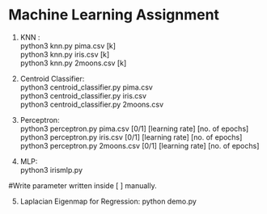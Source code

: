 # Machine Learning Assignment

1. KNN : <br />
		 python3 knn.py pima.csv [k] <br />
		 python3 knn.py iris.csv [k] <br />
		 python3 knn.py 2moons.csv [k] <br />


2. Centroid Classifier: <br />
						python3 centroid_classifier.py pima.csv <br />
						python3 centroid_classifier.py iris.csv <br />
						python3 centroid_classifier.py 2moons.csv <br />


3. Perceptron: <br />
			   python3 perceptron.py pima.csv [0/1] [learning rate] [no. of epochs]  <br />
			   python3 perceptron.py iris.csv [0/1] [learning rate] [no. of epochs] <br />
			   python3 perceptron.py 2moons.csv [0/1] [learning rate] [no. of epochs]  <br />


4. MLP: <br />
			python3 irismlp.py <br />


#Write parameter written inside [ ] manually.

5. Laplacian Eigenmap for Regression:
				python demo.py
